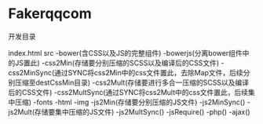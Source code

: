 # Fakerqqcom
开发目录

index.html
src
    -bower(含CSS以及JS的完整组件)
    -bowerjs(分离bower组件中的JS置此)
    -css2Min(存储要分别压缩的SCSS以及编译后的CSS文件)
    -css2MinSync(通过SYNC将css2Min中的css文件置此，去除Map文件，后续分别压缩至destCssMin目录)
    -css2Mult(存储要进行多合一压缩的SCSS以及编译后的CSS文件)
    -css2MultSync(通过SYNC将css2Mult中的css文件置此，后续集中压缩)
    -fonts
    -html
    -img
    -js2Min(存储要分别压缩的JS文件)
    -js2MinSync()
    -js2Mult(存储要集中压缩的JS文件)
    -js2MultSync()
    -jsRequire()
    -php()
    -ajax()
